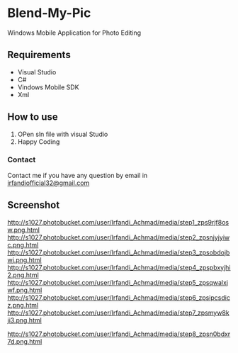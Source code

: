 # Blend-My-Pic
Windows Mobile Application for Photo Editing

## Requirements ##
* Visual Studio
* C#
* Vindows Mobile SDK
* Xml

## How to use ##
1. OPen sln file with visual Studio
2. Happy Coding

### Contact ###
Contact me if you have any question by email in irfandiofficial32@gmail.com

## Screenshot

http://s1027.photobucket.com/user/Irfandi_Achmad/media/step1_zps9rjf8osw.png.html
http://s1027.photobucket.com/user/Irfandi_Achmad/media/step2_zpsnjyjyiwc.png.html
http://s1027.photobucket.com/user/Irfandi_Achmad/media/step3_zpsobdojbwj.png.html
http://s1027.photobucket.com/user/Irfandi_Achmad/media/step4_zpspbxyjhi2.png.html
http://s1027.photobucket.com/user/Irfandi_Achmad/media/step5_zpsqwalxjwf.png.html
http://s1027.photobucket.com/user/Irfandi_Achmad/media/step6_zpsipcsdicz.png.html
http://s1027.photobucket.com/user/Irfandi_Achmad/media/step7_zpsmyw8kji3.png.html

http://s1027.photobucket.com/user/Irfandi_Achmad/media/step8_zpsn0bdxr7d.png.html

